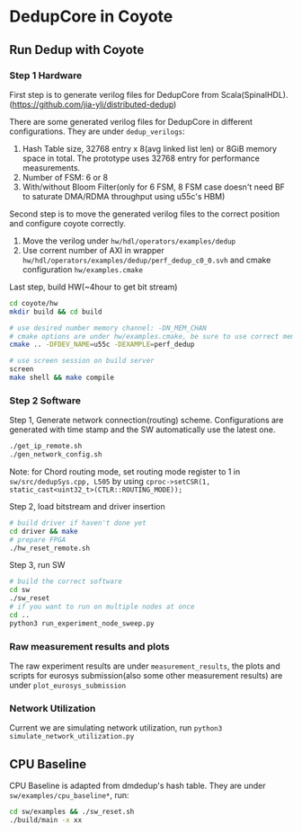 # DedupCore in Coyote

## Run Dedup with Coyote
### Step 1 Hardware
First step is to generate verilog files for DedupCore from Scala(SpinalHDL). (https://github.com/jia-yli/distributed-dedup)

There are some generated verilog files for DedupCore in different configurations. They are under `dedup_verilogs`:
1. Hash Table size, 32768 entry x 8(avg linked list len) or 8GiB memory space in total. The prototype uses 32768 entry for performance measurements.
2. Number of FSM: 6 or 8
3. With/without Bloom Filter(only for 6 FSM, 8 FSM case doesn't need BF to saturate DMA/RDMA throughput using u55c's HBM)

Second step is to move the generated verilog files to the correct position and configure coyote correctly.
1. Move the verilog under `hw/hdl/operators/examples/dedup`
2. Use corrent number of AXI in wrapper `hw/hdl/operators/examples/dedup/perf_dedup_c0_0.svh` and cmake configuration `hw/examples.cmake`

Last step, build HW(~4hour to get bit stream)

```Bash
cd coyote/hw
mkdir build && cd build

# use desired number memory channel: -DN_MEM_CHAN
# cmake options are under hw/examples.cmake, be sure to use correct mem channels: set(N_CARD_AXI ${NUM_FSM + 1}), where NUM_FSM is the number of FSM in hash table, +1 for the memory manager.
cmake .. -DFDEV_NAME=u55c -DEXAMPLE=perf_dedup

# use screen session on build server
screen
make shell && make compile

```

### Step 2 Software
Step 1, Generate network connection(routing) scheme. Configurations are generated with time stamp and the SW automatically use the latest one.
```Bash
./get_ip_remote.sh
./gen_network_config.sh
```
Note: for Chord routing mode, set routing mode register to 1 in `sw/src/dedupSys.cpp, L505` by using `cproc->setCSR(1, static_cast<uint32_t>(CTLR::ROUTING_MODE));`

Step 2, load bitstream and driver insertion
```Bash
# build driver if haven't done yet
cd driver && make
# prepare FPGA
./hw_reset_remote.sh
```

Step 3, run SW
```Bash
# build the correct software
cd sw
./sw_reset
# if you want to run on multiple nodes at once
cd ..
python3 run_experiment_node_sweep.py
```
### Raw measurement results and plots
The raw experiment results are under `measurement_results`, the plots and scripts for eurosys submission(also some other measurement results) are under `plot_eurosys_submission`

### Network Utilization
Current we are simulating network utilization, run `python3 simulate_network_utilization.py`

## CPU Baseline
CPU Baseline is adapted from dmdedup's hash table.
They are under `sw/examples/cpu_baseline*`, run:
```Bash
cd sw/examples && ./sw_reset.sh
./build/main -x xx
```